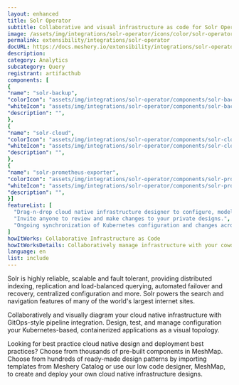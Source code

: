 ```yaml
---
layout: enhanced
title: Solr Operator
subtitle: Collaborative and visual infrastructure as code for Solr Operator
image: /assets/img/integrations/solr-operator/icons/color/solr-operator-color.svg
permalink: extensibility/integrations/solr-operator
docURL: https://docs.meshery.io/extensibility/integrations/solr-operator
description: 
category: Analytics
subcategory: Query
registrant: artifacthub
components: [
{
"name": "solr-backup",
"colorIcon": "assets/img/integrations/solr-operator/components/solr-backup/icons/color/solr-backup-color.svg",
"whiteIcon": "assets/img/integrations/solr-operator/components/solr-backup/icons/white/solr-backup-white.svg",
"description": "",
},
{
"name": "solr-cloud",
"colorIcon": "assets/img/integrations/solr-operator/components/solr-cloud/icons/color/solr-cloud-color.svg",
"whiteIcon": "assets/img/integrations/solr-operator/components/solr-cloud/icons/white/solr-cloud-white.svg",
"description": "",
},
{
"name": "solr-prometheus-exporter",
"colorIcon": "assets/img/integrations/solr-operator/components/solr-prometheus-exporter/icons/color/solr-prometheus-exporter-color.svg",
"whiteIcon": "assets/img/integrations/solr-operator/components/solr-prometheus-exporter/icons/white/solr-prometheus-exporter-white.svg",
"description": "",
}]
featureList: [
  "Drag-n-drop cloud native infrastructure designer to configure, model, and deploy your workloads.",
  "Invite anyone to review and make changes to your private designs.",
  "Ongoing synchronization of Kubernetes configuration and changes across any number of clusters."
]
howItWorks: Collaborative Infrastructure as Code
howItWorksDetails: Collaboratively manage infrastructure with your coworkers synchronously sharing the same designs.
language: en
list: include
---
```

<p>
Solr is highly reliable, scalable and fault tolerant, providing distributed indexing, replication and load-balanced querying, automated failover and recovery, centralized configuration and more. Solr powers the search and navigation features of many of the world's largest internet sites.
</p>
<p>
    Collaboratively and visually diagram your cloud native infrastructure with GitOps-style pipeline integration. Design, test, and manage configuration your Kubernetes-based, containerized applications as a visual topology.
</p>
<p>
    Looking for best practice cloud native design and deployment best practices? Choose from thousands of pre-built components in MeshMap. Choose from hundreds of ready-made design patterns by importing templates from Meshery Catalog or use our low code designer, MeshMap, to create and deploy your own cloud native infrastructure designs.
</p>

